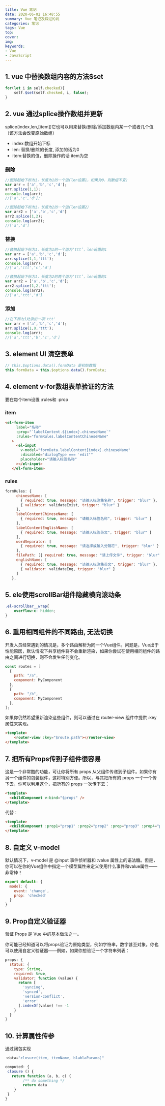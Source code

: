 ```yaml
---
title: Vue 笔记
date: 2020-06-02 16:48:55
summary: Vue 笔记及踩过的坑
categories: 笔记
tags: Vue
top: 
cover: 
img:
keywords: 
- Vue
- JavaScript
---
```


## 1. vue 中替换数组内容的方法$set
``` javascript
for(let i in self.checked){
	self.$set(self.checked, i, false);
}
```

## 2. vue 通过splice操作数组并更新
splice(index,len,[item])它也可以用来替换/删除/添加数组内某一个或者几个值（该方法会改变原始数组）

* index:数组开始下标       
* len: 替换/删除的长度, 添加的话为0       
* item:替换的值，删除操作的话 item为空

### 删除
``` javascript
//删除起始下标为1，长度为1的一个值(len设置1，如果为0，则数组不变)
var arr = ['a','b','c','d'];
arr.splice(1,1);
console.log(arr);  
//['a','c','d']; 

//删除起始下标为1，长度为2的一个值(len设置2)
var arr2 = ['a','b','c','d']
arr2.splice(1,2);
console.log(arr2); 
//['a','d']
```
 

### 替换
``` javascript
//替换起始下标为1，长度为1的一个值为‘ttt’，len设置的1
var arr = ['a','b','c','d'];
arr.splice(1,1,'ttt');
console.log(arr);        
//['a','ttt','c','d'] 

//替换起始下标为1，长度为2的两个值为‘ttt’，len设置的1
var arr2 = ['a','b','c','d'];
arr2.splice(1,2,'ttt');
console.log(arr2);       
//['a','ttt','d'] 
```
 

### 添加
``` javascript
//在下标为1处添加一项'ttt'
var arr = ['a','b','c','d'];
arr.splice(1,0,'ttt');
console.log(arr);        
//['a','ttt','b','c','d'] 
```

## 3. element UI 清空表单
``` javascript
// this.$options.data().formData 是初始数据
this.formData = this.$options.data().formData;
```

## 4. element v-for数组表单验证的方法
要在每个item设置 :rules和 :prop

### item
``` html
<el-form-item
     label="名称"
     :prop="`labelContent.${index}.chineseName`"
     :rules="formRules.labelContentChineseName"
   >
     <el-input
       v-model="formData.labelContent[index].chineseName"
       :disabled="dialogType === 'edit'"
       placeholder="请输入标签名称"
     ></el-input>
   </el-form-item>
```

### rules
``` javascript
formRules: {
     chineseName: [
       { required: true, message: "请输入标注集名称", trigger: "blur" },
       { validator: validateExist, trigger: "blur" }
     ],
     labelContentChineseName: [
       { required: true, message: "请输入标签名称", trigger: "blur" }
     ],
     labelContentEnglishName: [
       { required: true, message: "请输入标签英文", trigger: "blur" }
     ],
     wordSeparator: [
       { required: true, message: "请选择或输入分隔符", trigger: "blur" }
     ],
     filePath: [{ required: true, message: "请上传文件", trigger: "blur" }],
     englishName: [
       { required: true, message: "请输入标注集英文", trigger: "blur" },
       { validator: validateEng, trigger: "blur" }
     ]
   },
```

## 5. ele使用scrollBar组件隐藏横向滚动条
``` css
.el-scrollbar__wrap{
	overflow-x: hidden;
}
```

## 6. 重用相同组件的不同路由, 无法切换
开发人员经常遇到的情况是，多个路由解析为同一个Vue组件。问题是，Vue出于性能原因，默认情况下共享组件将不会重新渲染，如果你尝试在使用相同组件的路由之间进行切换，则不会发生任何变化。
``` javascript
const routes = [
  {
    path: "/a",
    component: MyComponent
  },
  {
    path: "/b",
    component: MyComponent
  },
];
```
如果你仍然希望重新渲染这些组件，则可以通过在 router-view 组件中提供 :key 属性来实现。
``` html
<template>
    <router-view :key="$route.path"></router-view>
</template>
```
## 7. 把所有Props传到子组件很容易
这是一个非常酷的功能，可让你将所有 props 从父组件传递到子组件。如果你有另一个组件的包装组件，这将特别方便。所以，与其把所有的 props 一个一个传下去，你可以利用这个，把所有的 props 一次传下去：
``` html
<template>
  <childComponent v-bind="$props" />
</template>
```
代替：

``` html
<template>
  <childComponent :prop1="prop1" :prop2="prop2" :prop="prop3" :prop4="prop4" ... />
</template>
```

## 8. 自定义 v-model
默认情况下，v-model 是 @input 事件侦听器和 :value 属性上的语法糖。但是，你可以在你的Vue组件中指定一个模型属性来定义使用什么事件和value属性——非常棒！
``` javascript
export default: {
  model: {
    event: 'change',
    prop: 'checked'  
  }
}
```

## 9. Prop自定义验证器
验证 Props 是 Vue 中的基本做法之一。

你可能已经知道可以将props验证为原始类型，例如字符串，数字甚至对象。你也可以使用自定义验证器——例如，如果你想验证一个字符串列表：
``` javascript
props: {
  status: {
    type: String,
    required: true,
    validator: function (value) {
      return [
        'syncing',
        'synced',
        'version-conflict',
        'error'
      ].indexOf(value) !== -1
    }
  }
}
```

## 10. 计算属性传参

通过闭包实现
``` javascript
:data="closure(item, itemName, blablaParams)"

computed: {
 closure () {
   return function (a, b, c) {
        /** do something */
        return data
    }
 }
}
```